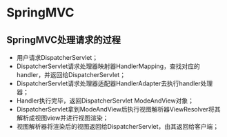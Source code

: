 # SpringMVC
## SpringMVC处理请求的过程
- 用户请求DispatcherServlet；
- DispatcherServlet请求处理器映射器HandlerMapping，查找对应的handler，并返回给DispatcherServlet；
- DispatcherServlet请求处理器适配器HandlerAdapter去执行handler处理器；
- Handler执行完毕，返回DispatcherServlet ModeAndView对象；
- DispatcherServlet拿到ModeAndView后执行视图解析器ViewResolver将其解析成视图view并进行视图渲染；
- 视图解析器将渲染后的视图返回给DispatcherServlet，由其返回给客户端；

